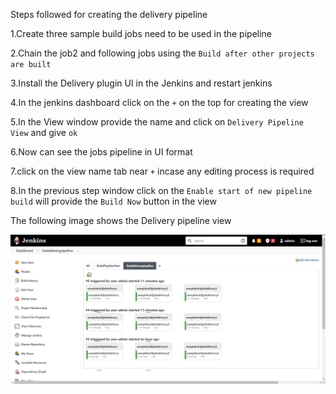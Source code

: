 Steps followed for creating the delivery pipeline

1.Create three sample build jobs need to be used in the pipeline

2.Chain the job2 and following jobs using the `Build after other projects are built`

3.Install the Delivery plugin UI in the Jenkins and restart jenkins

4.In the jenkins dashboard click on the `+` on the top for creating the view 

5.In the View window provide the name and click on `Delivery Pipeline View` and give `ok`

6.Now can see the jobs pipeline in UI format 

7.click on the view name tab near `+` incase any editing process is required

8.In the previous step window click on the `Enable start of new pipeline build` will provide the `Build Now` button in the view

The following image shows the Delivery pipeline view 

![](https://github.com/antonysam/Jenkins/blob/master/Images/DeliveryPipeline.PNG)
